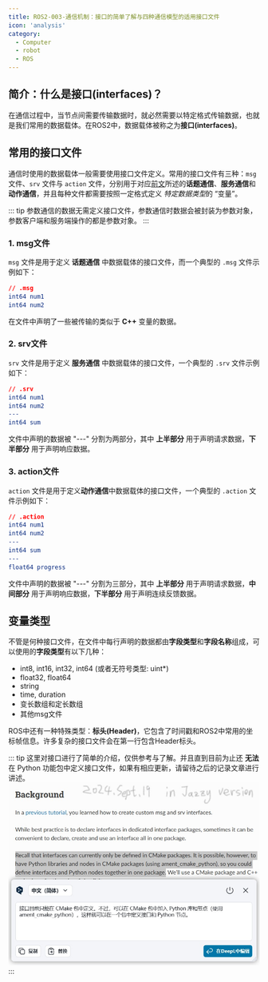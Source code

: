 ```yaml
---
title: ROS2-003-通信机制：接口的简单了解与四种通信模型的适用接口文件
icon: 'analysis'
category:
  - Computer
  - robot
  - ROS
---
```


## 简介：什么是接口(interfaces)？

在通信过程中，当节点间需要传输数据时，就必然需要以特定格式传输数据，也就是我们常用的数据载体。在ROS2中，数据载体被称之为**接口(interfaces)**。

## 常用的接口文件

通信时使用的数据载体一般需要使用接口文件定义。常用的接口文件有三种：`msg` 文件、`srv` 文件与 `action` 文件，分别用于对应[前文](./2024_09_18.md#通信模型)所述的**话题通信**、**服务通信**和**动作通信**，并且每种文件都需要按照一定格式定义 *特定数据类型*的 “变量”。

::: tip
参数通信的数据无需定义接口文件，参数通信时数据会被封装为参数对象，参数客户端和服务端操作的都是参数对象。
:::

### 1. msg文件

`msg` 文件是用于定义 **话题通信** 中数据载体的接口文件，而一个典型的 `.msg` 文件示例如下：

```cmake
// .msg
int64 num1
int64 num2
```

在文件中声明了一些被传输的类似于 **C++** 变量的数据。

### 2. srv文件

`srv` 文件是用于定义 **服务通信** 中数据载体的接口文件，一个典型的 `.srv` 文件示例如下：

```cmake
// .srv
int64 num1
int64 num2
---
int64 sum
```

文件中声明的数据被 "---" 分割为两部分，其中 **上半部分** 用于声明请求数据，**下半部分** 用于声明响应数据。

### 3. action文件

`action` 文件是用于定义**动作通信**中数据载体的接口文件，一个典型的 `.action` 文件示例如下：

```cmake
// .action
int64 num1
int64 num2
---
int64 sum
---
float64 progress
```

文件中声明的数据被 "---" 分割为三部分，其中 **上半部分** 用于声明请求数据，**中间部分** 用于声明响应数据，**下半部分** 用于声明连续反馈数据。

## 变量类型

不管是何种接口文件，在文件中每行声明的数据都由**字段类型**和**字段名称**组成，可以使用的**字段类型**有以下几种：

- int8, int16, int32, int64 (或者无符号类型: uint*)
- float32, float64
- string
- time, duration
- 变长数组和定长数组
- 其他msg文件

ROS中还有一种特殊类型：**标头(Header)**，它包含了时间戳和ROS2中常用的坐标帧信息。许多复杂的接口文件会在第一行包含Header标头。

::: tip
这里对接口进行了简单的介绍，仅供参考与了解。并且直到目前为止还 **无法** 在 Python 功能包中定义接口文件，如果有相应更新，请留待之后的记录文章进行讲述。
![针对“是否可以使用Python语言定义ROS2里的接口文件”的官方文档的回答：至少目前还不行(2024.Sept.19)](./assets/Interface_File_Cannot_Written_In_Python.jpg)
:::
